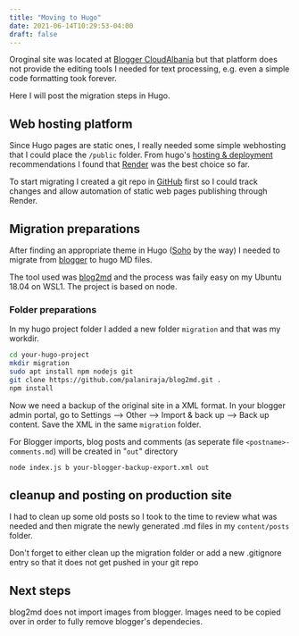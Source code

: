 ```yaml
---
title: "Moving to Hugo"
date: 2021-06-14T10:29:53-04:00
draft: false
---
```

Oroginal site was located at [Blogger CloudAlbania](http://cloudalbania.blogspot.com/) but that platform does not provide the editing tools I needed for text processing, e.g. even a simple code formatting took forever.

Here I will post the migration steps in Hugo.

## Web hosting platform
Since Hugo pages are static ones, I really needed some simple webhosting that I could place the `/public` folder. From hugo's [hosting & deployment](https://gohugo.io/hosting-and-deployment/hosting-on-render/) recommendations I found that [Render](https://gohugo.io/hosting-and-deployment/hosting-on-render/) was the best choice so far.

To start migrating I created a git repo in [GitHub](https://github.com/besmirzanaj/cloudalbania-website) first so I could track changes and allow automation of static web pages publishing through Render.

## Migration preparations

After finding an appropriate theme in Hugo ([Soho](https://themes.gohugo.io/themes/soho/) by the way) I needed to migrate from [blogger](https://gohugo.io/tools/migrations/#blogger) to hugo MD files.

The tool used was [blog2md](https://github.com/palaniraja/blog2md) and the process was faily easy on my Ubuntu 18.04 on WSL1. The project is based on node.

### Folder preparations

In my hugo project folder I added a new folder ``migration`` and that was my workdir.

```bash
cd your-hugo-project
mkdir migration
sudo apt install npm nodejs git
git clone https://github.com/palaniraja/blog2md.git .
npm install
```

Now we need a backup of the original site in a XML format. In your blogger admin portal, go to Settings –> Other –> Import & back up –> Back up content.
Save the XML in the same ``migration`` folder.

For Blogger imports, blog posts and comments (as seperate file `<postname>-comments.md`) will be created in "`out`" directory

```bash
node index.js b your-blogger-backup-export.xml out
```

## cleanup and posting on production site
I had to clean up some old posts so I took to the time to review what was needed and then migrate the newly generated .md files in my ``content/posts`` folder.

Don't forget to either clean up the migration folder or add a new .gitignore entry so that it does not get pushed in your git repo

## Next steps

blog2md does not import images from blogger. Images need to be copied over in order to fully remove blogger's dependecies.
